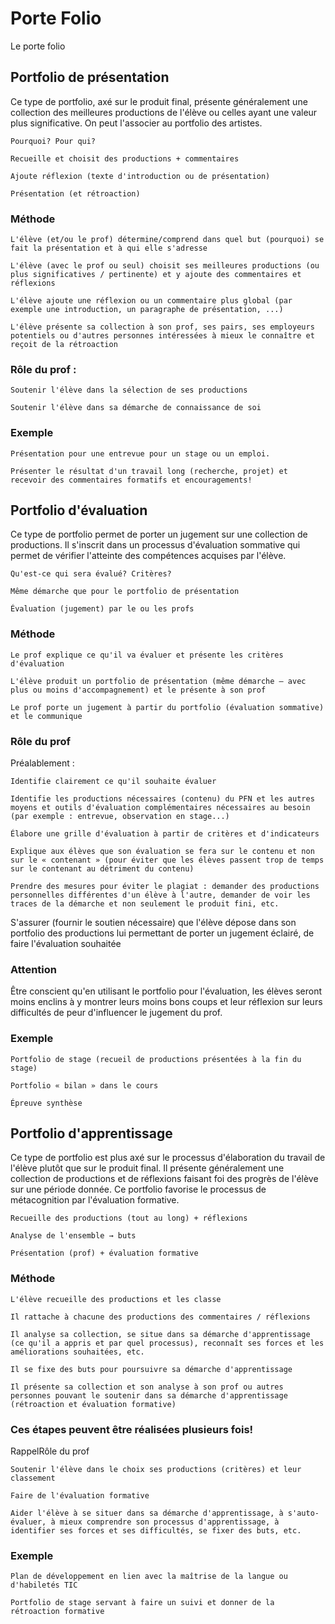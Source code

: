 
# Porte Folio

Le porte folio 


## Portfolio de présentation

Ce type de portfolio, axé sur le produit final, présente généralement une collection des meilleures productions de l'élève ou celles ayant une valeur plus significative. On peut l'associer au portfolio des artistes.

    Pourquoi? Pour qui?

    Recueille et choisit des productions + commentaires

    Ajoute réflexion (texte d'introduction ou de présentation)

    Présentation (et rétroaction)

### Méthode

    L'élève (et/ou le prof) détermine/comprend dans quel but (pourquoi) se fait la présentation et à qui elle s'adresse

    L'élève (avec le prof ou seul) choisit ses meilleures productions (ou plus significatives / pertinente) et y ajoute des commentaires et réflexions

    L'élève ajoute une réflexion ou un commentaire plus global (par exemple une introduction, un paragraphe de présentation, ...)

    L'élève présente sa collection à son prof, ses pairs, ses employeurs potentiels ou d'autres personnes intéressées à mieux le connaître et reçoit de la rétroaction 


### Rôle du prof :

    Soutenir l'élève dans la sélection de ses productions

    Soutenir l'élève dans sa démarche de connaissance de soi


### Exemple

    Présentation pour une entrevue pour un stage ou un emploi.

    Présenter le résultat d'un travail long (recherche, projet) et recevoir des commentaires formatifs et encouragements!


## Portfolio d'évaluation

Ce type de portfolio permet de porter un jugement sur une collection de productions. Il s'inscrit dans un processus d'évaluation sommative qui permet de vérifier l'atteinte des compétences acquises par l'élève.

    Qu'est-ce qui sera évalué? Critères?

    Même démarche que pour le portfolio de présentation

    Évaluation (jugement) par le ou les profs

### Méthode

    Le prof explique ce qu'il va évaluer et présente les critères d'évaluation

    L'élève produit un portfolio de présentation (même démarche – avec plus ou moins d'accompagnement) et le présente à son prof

    Le prof porte un jugement à partir du portfolio (évaluation sommative) et le communique

### Rôle du prof

Préalablement :

    Identifie clairement ce qu'il souhaite évaluer

    Identifie les productions nécessaires (contenu) du PFN et les autres moyens et outils d'évaluation complémentaires nécessaires au besoin (par exemple : entrevue, observation en stage...)

    Élabore une grille d'évaluation à partir de critères et d'indicateurs

    Explique aux élèves que son évaluation se fera sur le contenu et non sur le « contenant » (pour éviter que les élèves passent trop de temps sur le contenant au détriment du contenu)

    Prendre des mesures pour éviter le plagiat : demander des productions personnelles différentes d'un élève à l'autre, demander de voir les traces de la démarche et non seulement le produit fini, etc. 

S'assurer (fournir le soutien nécessaire) que l'élève dépose dans son portfolio des productions lui permettant de porter un jugement éclairé, de faire l'évaluation souhaitée
### Attention

Être conscient qu'en utilisant le portfolio pour l'évaluation, les élèves seront moins enclins à y montrer leurs moins bons coups et leur réflexion sur leurs difficultés de peur d'influencer le jugement du prof.
### Exemple

    Portfolio de stage (recueil de productions présentées à la fin du stage)

    Portfolio « bilan » dans le cours

    Épreuve synthèse

## Portfolio d'apprentissage

Ce type de portfolio est plus axé sur le processus d'élaboration du travail de l'élève plutôt que sur le produit final. Il présente généralement une collection de productions et de réflexions faisant foi des progrès de l'élève sur une période donnée. Ce portfolio favorise le processus de métacognition par l'évaluation formative.

    Recueille des productions (tout au long) + réflexions

    Analyse de l'ensemble → buts

    Présentation (prof) + évaluation formative

### Méthode

    L'élève recueille des productions et les classe

    Il rattache à chacune des productions des commentaires / réflexions

    Il analyse sa collection, se situe dans sa démarche d'apprentissage (ce qu'il a appris et par quel processus), reconnaît ses forces et les améliorations souhaitées, etc.

    Il se fixe des buts pour poursuivre sa démarche d'apprentissage

    Il présente sa collection et son analyse à son prof ou autres personnes pouvant le soutenir dans sa démarche d'apprentissage (rétroaction et évaluation formative)

### Ces étapes peuvent être réalisées plusieurs fois!
RappelRôle du prof

    Soutenir l'élève dans le choix ses productions (critères) et leur classement

    Faire de l'évaluation formative

    Aider l'élève à se situer dans sa démarche d'apprentissage, à s'auto-évaluer, à mieux comprendre son processus d'apprentissage, à identifier ses forces et ses difficultés, se fixer des buts, etc.

###  Exemple

    Plan de développement en lien avec la maîtrise de la langue ou d'habiletés TIC

    Portfolio de stage servant à faire un suivi et donner de la rétroaction formative

